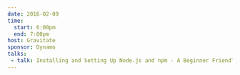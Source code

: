 ```yaml
---
date: 2016-02-09
time:
  start: 6:00pm
  end: 7:00pm
host: Gravitate
sponsor: Dynamo
talks:
 - talk: Installing and Setting Up Node.js and npm - A Beginner Friendly Guide
---
```

